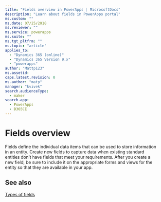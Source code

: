 ```yaml
---
title: "Fields overview in PowerApps | MicrosoftDocs"
description: "Learn about fields in PowerApps portal"
ms.custom: ""
ms.date: 07/25/2018
ms.reviewer: ""
ms.service: powerapps
ms.suite: ""
ms.tgt_pltfrm: ""
ms.topic: "article"
applies_to: 
  - "Dynamics 365 (online)"
  - "Dynamics 365 Version 9.x"
  - "powerapps"
author: "Mattp123"
ms.assetid: 
caps.latest.revision: 0
ms.author: "matp"
manager: "kvivek"
search.audienceType: 
  - maker
search.app: 
  - PowerApps
  - D365CE
---
```


# Fields overview

Fields define the individual data items that can be used to store information in an entity. Create new fields to capture data when existing standard entities don’t have fields that meet your requirements. After you create a new field, be sure to include it on the appropriate forms and views for the entity so that they are available in your app.

## See also
[Types of fields](types-of-fields.md)
